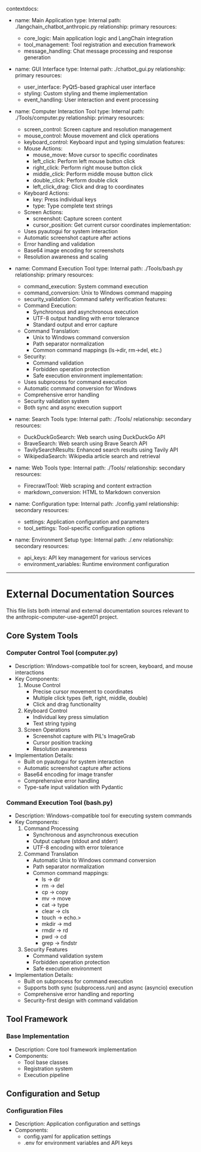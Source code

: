 contextdocs:
  - name: Main Application
    type: Internal
    path: ./langchain_chatbot_anthropic.py
    relationship: primary
    resources:
      - core_logic: Main application logic and LangChain integration
      - tool_management: Tool registration and execution framework
      - message_handling: Chat message processing and response generation

  - name: GUI Interface
    type: Internal
    path: ./chatbot_gui.py
    relationship: primary
    resources:
      - user_interface: PyQt5-based graphical user interface
      - styling: Custom styling and theme implementation
      - event_handling: User interaction and event processing

  - name: Computer Interaction Tool
    type: Internal
    path: ./Tools/computer.py
    relationship: primary
    resources:
      - screen_control: Screen capture and resolution management
      - mouse_control: Mouse movement and click operations
      - keyboard_control: Keyboard input and typing simulation
    features:
      - Mouse Actions:
        - mouse_move: Move cursor to specific coordinates
        - left_click: Perform left mouse button click
        - right_click: Perform right mouse button click
        - middle_click: Perform middle mouse button click
        - double_click: Perform double click
        - left_click_drag: Click and drag to coordinates
      - Keyboard Actions:
        - key: Press individual keys
        - type: Type complete text strings
      - Screen Actions:
        - screenshot: Capture screen content
        - cursor_position: Get current cursor coordinates
    implementation:
      - Uses pyautogui for system interaction
      - Automatic screenshot capture after actions
      - Error handling and validation
      - Base64 image encoding for screenshots
      - Resolution awareness and scaling

  - name: Command Execution Tool
    type: Internal
    path: ./Tools/bash.py
    relationship: primary
    resources:
      - command_execution: System command execution
      - command_conversion: Unix to Windows command mapping
      - security_validation: Command safety verification
    features:
      - Command Execution:
        - Synchronous and asynchronous execution
        - UTF-8 output handling with error tolerance
        - Standard output and error capture
      - Command Translation:
        - Unix to Windows command conversion
        - Path separator normalization
        - Common command mappings (ls→dir, rm→del, etc.)
      - Security:
        - Command validation
        - Forbidden operation protection
        - Safe execution environment
    implementation:
      - Uses subprocess for command execution
      - Automatic command conversion for Windows
      - Comprehensive error handling
      - Security validation system
      - Both sync and async execution support

  - name: Search Tools
    type: Internal
    path: ./Tools/
    relationship: secondary
    resources:
      - DuckDuckGoSearch: Web search using DuckDuckGo API
      - BraveSearch: Web search using Brave Search API
      - TavilySearchResults: Enhanced search results using Tavily API
      - WikipediaSearch: Wikipedia article search and retrieval

  - name: Web Tools
    type: Internal
    path: ./Tools/
    relationship: secondary
    resources:
      - FirecrawlTool: Web scraping and content extraction
      - markdown_conversion: HTML to Markdown conversion

  - name: Configuration
    type: Internal
    path: ./config.yaml
    relationship: secondary
    resources:
      - settings: Application configuration and parameters
      - tool_settings: Tool-specific configuration options

  - name: Environment Setup
    type: Internal
    path: ./.env
    relationship: secondary
    resources:
      - api_keys: API key management for various services
      - environment_variables: Runtime environment configuration

---

# External Documentation Sources

This file lists both internal and external documentation sources relevant to the anthropic-computer-use-agent01 project.

## Core System Tools

### Computer Control Tool (computer.py)
- Description: Windows-compatible tool for screen, keyboard, and mouse interactions
- Key Components:
  1. Mouse Control
     - Precise cursor movement to coordinates
     - Multiple click types (left, right, middle, double)
     - Click and drag functionality
  2. Keyboard Control
     - Individual key press simulation
     - Text string typing
  3. Screen Operations
     - Screenshot capture with PIL's ImageGrab
     - Cursor position tracking
     - Resolution awareness
- Implementation Details:
  - Built on pyautogui for system interaction
  - Automatic screenshot capture after actions
  - Base64 encoding for image transfer
  - Comprehensive error handling
  - Type-safe input validation with Pydantic

### Command Execution Tool (bash.py)
- Description: Windows-compatible tool for executing system commands
- Key Components:
  1. Command Processing
     - Synchronous and asynchronous execution
     - Output capture (stdout and stderr)
     - UTF-8 encoding with error tolerance
  2. Command Translation
     - Automatic Unix to Windows command conversion
     - Path separator normalization
     - Common command mappings:
       * ls → dir
       * rm → del
       * cp → copy
       * mv → move
       * cat → type
       * clear → cls
       * touch → echo.>
       * mkdir → md
       * rmdir → rd
       * pwd → cd
       * grep → findstr
  3. Security Features
     - Command validation system
     - Forbidden operation protection
     - Safe execution environment
- Implementation Details:
  - Built on subprocess for command execution
  - Supports both sync (subprocess.run) and async (asyncio) execution
  - Comprehensive error handling and reporting
  - Security-first design with command validation

## Tool Framework

### Base Implementation
- Description: Core tool framework implementation
- Components:
  - Tool base classes
  - Registration system
  - Execution pipeline

## Configuration and Setup

### Configuration Files
- Description: Application configuration and settings
- Components:
  - config.yaml for application settings
  - .env for environment variables and API keys
